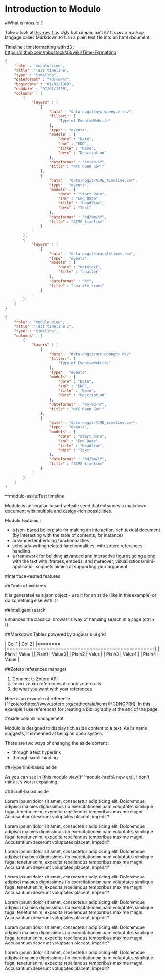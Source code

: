 Introduction to Modulo
===================


#What is modulo ?

Take a look at [this raw file](data/test.md). Ugly but simple, isn't it?
It uses a markup langage called Markdown to turn a plain text file into an html document.


Timeline : timeformatting with d3 : https://github.com/mbostock/d3/wiki/Time-Formatting

```json
{
    "role" : "modulo-view",
    "title" :"Test timeline",
    "type" : "timeline",
    "dateformat" : "%d/%m/%Y",
    "begindate" : "01/01/1980",
    "enddate" : "01/01/1988",
    "columns" : [
        {
            "layers" : [
                {
                    "data" : "data-nogit/nyc-opengov.csv",
                    "filters": [
                        "Type of Event==Website"
                    ],
                    "type" : "events",
                    "models" : {
                        "date" : "Date",
                        "end" : "END",
                        "title" : "Name",
                        "desc" : "Description"
                    },
                    "dateformat" : "%m-%d-%Y",
                    "title" : "NYC Open Gov'"
                },
                {
                    "data" : "data-nogit/AIME_timeline.csv",
                    "type" : "events",
                    "models" : {
                        "date" : "Start Date",
                        "end" : "End Date",
                        "title" : "Headline",
                        "desc" : "Text"
                    },
                    "dateformat" : "%d/%m/%Y",
                    "title" : "AIME timeline"
                }
            ]
        },
        {
            "layers" : [
                {
                    "data" : "data-nogit/seattletimes.csv",
                    "type" : "events",
                    "models" : {
                        "date" : "datetext",
                        "title" : "chatter"
                    },
                    "dateformat" : "%Y",
                    "title" : "seattle times"
                }
            ]
        }
    ]
}
```

```json
{
    "role" : "modulo-view",
    "title" :"Test timeline 2",
    "type" : "timeline",
    "columns" : [
        {
            "layers" : [
                {
                    "data" : "data-nogit/nyc-opengov.csv",
                    "filters": [
                        "Type of Event==Website"
                    ],
                    "type" : "events",
                    "models" : {
                        "date" : "Date",
                        "end" : "END",
                        "title" : "Name",
                        "desc" : "Description"
                    },
                    "dateformat" : "%m-%d-%Y",
                    "title" : "NYC Open Gov'"
                },
                {
                    "data" : "data-nogit/AIME_timeline.csv",
                    "type" : "events",
                    "models" : {
                        "date" : "Start Date",
                        "end" : "End Date",
                        "title" : "Headline",
                        "desc" : "Text"
                    },
                    "dateformat" : "%d/%m/%Y",
                    "title" : "AIME timeline"
                }
            ]
        }
    ]
}
```

^^modulo-aside:Test timeline

Modulo is an angular-based website seed that enhances a markdown document with multiple and design-rich possibilities.

Modulo features :

* a json-based boilerplate for making an interaction-rich textual document (by interacting with the table of contents, for instance)
* advanced embedding functionnalities
* scholarly-writing related functionnalities, with zotero references handling
* a framework for building advanced and interactive figures going along with the text with iframes, embeds, and moreover, visualizations/mini-application snippets aiming at supporting your argument

#Interface-related features

##Table of contents

It is generated as a json object - use it for an aside (like in this example) or do something else with it !

##Intelligent search

Enhances the classical browser's way of handling search in a page (ctrl + f).

##Markdown Tables powered by angular's ui grid

| Col 1   | Col 2                                              |
|======== |====================================================|
| Plain   | Value                                              |
| Plain1   | Value3                                              |
| Plain2   | Value                                             |
| Plain3   | Value4                                              |
| Plain4   | Value                                              |

##Zotero references manager

1. Connect to Zotero API
2. Insert zotero references through zotero urls
3. do what you want with your references

Here is an example of reference [^^zotero:https://www.zotero.org/cathedrale/items/HGDNGPRH]. In this example I use references for creating a bibliography at the end of the page.



#Aside column management

Modulo is designed to display rich aside content to a text.
As its name suggests, it is meaned at being an open system.

There are two ways of changing the aside content :
* through a text hyperlink
* through scroll-binding

##Hyperlink-based aside

As you can see in [this modulo view](^^modulo-href:A new era), I don't think it's worth explaining.

##Scroll-based aside


Lorem ipsum dolor sit amet, consectetur adipisicing elit. Doloremque adipisci maiores dignissimos illo exercitationem nam voluptates similique fuga, tenetur enim, expedita repellendus temporibus maxime magni. Accusantium deserunt voluptates placeat, impedit?

Lorem ipsum dolor sit amet, consectetur adipisicing elit. Doloremque adipisci maiores dignissimos illo exercitationem nam voluptates similique fuga, tenetur enim, expedita repellendus temporibus maxime magni. Accusantium deserunt voluptates placeat, impedit?

Lorem ipsum dolor sit amet, consectetur adipisicing elit. Doloremque adipisci maiores dignissimos illo exercitationem nam voluptates similique fuga, tenetur enim, expedita repellendus temporibus maxime magni. Accusantium deserunt voluptates placeat, impedit?

Lorem ipsum dolor sit amet, consectetur adipisicing elit. Doloremque adipisci maiores dignissimos illo exercitationem nam voluptates similique fuga, tenetur enim, expedita repellendus temporibus maxime magni. Accusantium deserunt voluptates placeat, impedit?

Lorem ipsum dolor sit amet, consectetur adipisicing elit. Doloremque adipisci maiores dignissimos illo exercitationem nam voluptates similique fuga, tenetur enim, expedita repellendus temporibus maxime magni. Accusantium deserunt voluptates placeat, impedit?

Lorem ipsum dolor sit amet, consectetur adipisicing elit. Doloremque adipisci maiores dignissimos illo exercitationem nam voluptates similique fuga, tenetur enim, expedita repellendus temporibus maxime magni. Accusantium deserunt voluptates placeat, impedit?

Lorem ipsum dolor sit amet, consectetur adipisicing elit. Doloremque adipisci maiores dignissimos illo exercitationem nam voluptates similique fuga, tenetur enim, expedita repellendus temporibus maxime magni. Accusantium deserunt voluptates placeat, impedit?
